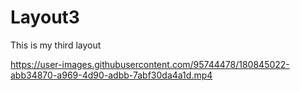 # Layout3

This is my third layout

https://user-images.githubusercontent.com/95744478/180845022-abb34870-a969-4d90-adbb-7abf30da4a1d.mp4
